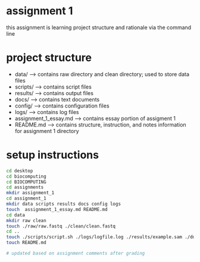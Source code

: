 # assignment 1

this assignment is learning project structure and rationale via the command line

# project structure

- data/ --> contains raw directory and clean directory; used to store data files
- scripts/ --> contains script files
- results/ --> contains output files
- docs/ --> contains text documents
- config/ --> contains configuration files
- logs/ --> contains log files
- assignment_1_essay.md --> contains essay portion of assigment 1
- README.md --> contains structure, instruction, and notes information for assignment 1 directory

# setup instructions

```bash
cd desktop
cd biocomputing
cd BIOCOMPUTING
cd assignments
mkdir assignment_1
cd assignment_1
mkdir data scripts results docs config logs
touch  assignment_1_essay.md README.md
cd data
mkdir raw clean
touch ./raw/raw.fastq ./clean/clean.fastq
cd ..
touch ./scripts/script.sh ./logs/logfile.log ./results/example.sam ./docs/example.txt ./config/examp$
touch README.md

# updated based on assignment comments after grading 

